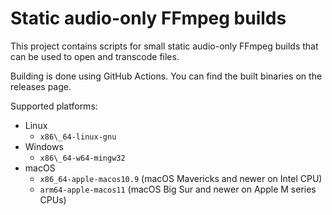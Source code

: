 Static audio-only FFmpeg builds
===============================

This project contains scripts for small static audio-only FFmpeg builds that can be used to open and transcode files.

Building is done using GitHub Actions. You can find the built binaries on the releases page.

Supported platforms:

  - Linux
      * `x86\_64-linux-gnu`
  - Windows
      * `x86\_64-w64-mingw32`
  - macOS
      * `x86_64-apple-macos10.9` (macOS Mavericks and newer on Intel CPU)
      * `arm64-apple-macos11` (macOS Big Sur and newer on Apple M series CPUs)
